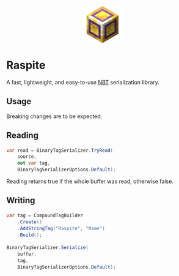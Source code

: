 <p align="center">
  <img width="100" height="100" align="center" src="raspite.png">
</p>

# Raspite

A fast, lightweight, and easy-to-use [NBT](https://minecraft.wiki/w/NBT_format) serialization library.

## Usage

Breaking changes are to be expected.

## Reading

```cs
var read = BinaryTagSerializer.TryRead(
    source, 
    out var tag, 
    BinaryTagSerializerOptions.Default);
```

Reading returns true if the whole buffer was read, otherwise false.

## Writing

```cs
var tag = CompoundTagBuilder
    .Create()
    .AddStringTag("Raspite", "Name")
    .Build();

BinaryTagSerializer.Serialize(
    buffer, 
    tag, 
    BinaryTagSerializerOptions.Default);
```